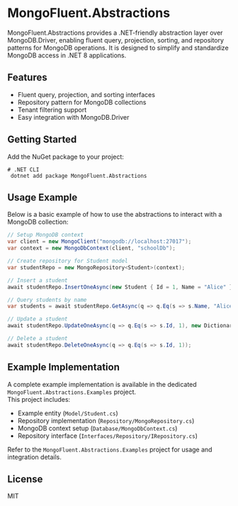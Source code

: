 # MongoFluent.Abstractions

MongoFluent.Abstractions provides a .NET-friendly abstraction layer over MongoDB.Driver, enabling fluent query, projection, sorting, and repository patterns for MongoDB operations. It is designed to simplify and standardize MongoDB access in .NET 8 applications.

## Features
- Fluent query, projection, and sorting interfaces
- Repository pattern for MongoDB collections
- Tenant filtering support
- Easy integration with MongoDB.Driver

## Getting Started
Add the NuGet package to your project:
```shell
# .NET CLI
 dotnet add package MongoFluent.Abstractions
```

## Usage Example
Below is a basic example of how to use the abstractions to interact with a MongoDB collection:

```csharp
// Setup MongoDB context
var client = new MongoClient("mongodb://localhost:27017");
var context = new MongoDbContext(client, "schoolDb");

// Create repository for Student model
var studentRepo = new MongoRepository<Student>(context);

// Insert a student
await studentRepo.InsertOneAsync(new Student { Id = 1, Name = "Alice" });

// Query students by name
var students = await studentRepo.GetAsync(q => q.Eq(s => s.Name, "Alice"));

// Update a student
await studentRepo.UpdateOneAsync(q => q.Eq(s => s.Id, 1), new Dictionary<string, object> { ["Name"] = "Bob" });

// Delete a student
await studentRepo.DeleteOneAsync(q => q.Eq(s => s.Id, 1));
```
## Example Implementation
A complete example implementation is available in the dedicated `MongoFluent.Abstractions.Examples` project.  
This project includes:
- Example entity (`Model/Student.cs`)
- Repository implementation (`Repository/MongoRepository.cs`)
- MongoDB context setup (`Database/MongoDbContext.cs`)
- Repository interface (`Interfaces/Repository/IRepository.cs`)

Refer to the `MongoFluent.Abstractions.Examples` project for usage and integration details.


## License
MIT